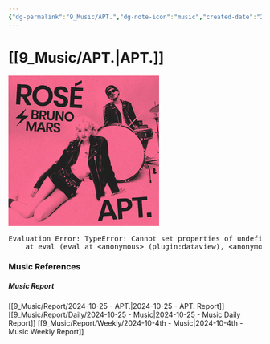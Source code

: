 ```yaml
---
{"dg-permalink":"9_Music/APT.","dg-note-icon":"music","created-date":"2024-10-25 5:16:28 pm","date":"2024-10-25","type":"music","tags":["music"],"aliases":null,"title":"APT.","music-url":"https://open.spotify.com/track/2vDkR3ctidSd17d2CygVzS","album":"APT.","album-release-date":"2024-10-18","album-url":"https://open.spotify.com/album/5EtwY9I5SXbAFJRMr3rkab","cover":"![Utilities/Images/cf7c37c190140b4d592badf0f7754458_MD5.jpg](/img/user/Utilities/Images/cf7c37c190140b4d592badf0f7754458_MD5.jpg)","cover-url":"https://i.scdn.co/image/ab67616d00001e0259639b3440e708daa35987be","artists":"ROSÉ, Bruno Mars","added-at":"Fri Oct 25 2024 - 오후 5:16:36","rating":"⭐⭐⭐⭐⭐","dg-publish":true,"permalink":"/9_Music/APT./","dgPassFrontmatter":true,"noteIcon":"music"}
---
```


# [[9_Music/APT.\|APT.]]
![Utilities/Images/cf7c37c190140b4d592badf0f7754458_MD5.jpg](/img/user/Utilities/Images/cf7c37c190140b4d592badf0f7754458_MD5.jpg)


<pre class="dataview dataview-error">Evaluation Error: TypeError: Cannot set properties of undefined (setting 'innerHTML')
    at eval (eval at &lt;anonymous&gt; (plugin:dataview), &lt;anonymous&gt;:6:21)</pre>




### Music References
##### Music Report
[[9_Music/Report/2024-10-25 - APT.\|2024-10-25 - APT. Report]]
[[9_Music/Report/Daily/2024-10-25 - Music\|2024-10-25 - Music Daily Report]]
[[9_Music/Report/Weekly/2024-10-4th - Music\|2024-10-4th - Music Weekly Report]]





